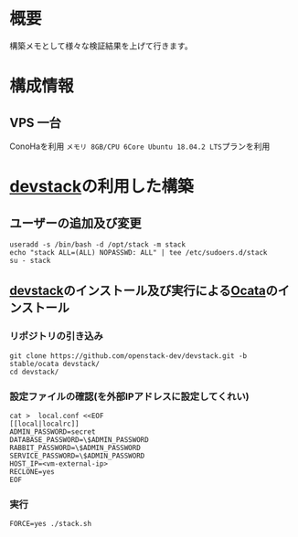 # 概要
構築メモとして様々な検証結果を上げて行きます。

# 構成情報
## VPS 一台
ConoHaを利用 `メモリ 8GB/CPU 6Core Ubuntu 18.04.2 LTS`プランを利用

# [devstack](https://docs.openstack.org/devstack/latest/)の利用した構築
## ユーザーの追加及び変更
```
useradd -s /bin/bash -d /opt/stack -m stack
echo "stack ALL=(ALL) NOPASSWD: ALL" | tee /etc/sudoers.d/stack
su - stack
```

## [devstack](https://github.com/openstack/devstack/blob/master/README.rst)のインストール及び実行による[Ocata](https://www.openstack.org/software/ocata/)のインストール
### リポジトリの引き込み
```
git clone https://github.com/openstack-dev/devstack.git -b stable/ocata devstack/
cd devstack/
```
### 設定ファイルの確認(<vm-external-ip>を外部IPアドレスに設定してくれい)
```
cat >  local.conf <<EOF
[[local|localrc]]
ADMIN_PASSWORD=secret
DATABASE_PASSWORD=\$ADMIN_PASSWORD
RABBIT_PASSWORD=\$ADMIN_PASSWORD
SERVICE_PASSWORD=\$ADMIN_PASSWORD
HOST_IP=<vm-external-ip>
RECLONE=yes
EOF
```
### 実行
```
FORCE=yes ./stack.sh
```



